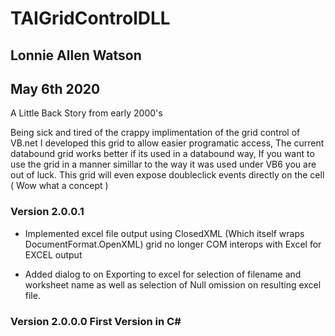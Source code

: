 # TAIGridControlDLL 

## Lonnie Allen Watson
## May 6th 2020
 
 A Little Back Story from early 2000's

 Being sick and tired of the crappy implimentation of the grid control of VB.net
 I developed this grid to allow easier programatic access, The current databound grid
 works better if its used in a databound way, If you want to use the grid in a manner simillar
 to the way it was used under VB6 you are out of luck. This grid will even expose doubleclick
 events directly on the cell ( Wow what a concept )
  
 ### Version 2.0.0.1
 - Implemented excel file output using ClosedXML (Which itself wraps DocumentFormat.OpenXML)
 grid no longer COM interops with Excel for EXCEL output

 - Added dialog to on Exporting to excel for selection of filename and worksheet name
 as well as selection of Null omission on resulting excel file.
 
 ### Version 2.0.0.0 First Version in C#
